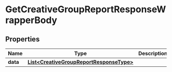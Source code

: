 

# GetCreativeGroupReportResponseWrapperBody


## Properties

Name | Type | Description | Notes
------------ | ------------- | ------------- | -------------
**data** | [**List&lt;CreativeGroupReportResponseType&gt;**](CreativeGroupReportResponseType.md) |  |  [optional]



